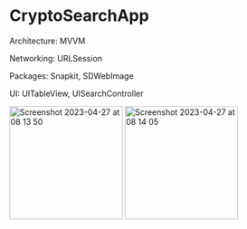 # CryptoSearchApp

Architecture: MVVM

Networking: URLSession

Packages: Snapkit, SDWebImage

UI: UITableView, UISearchController


<img width="200" alt="Screenshot 2023-04-27 at 08 13 50" src="https://user-images.githubusercontent.com/100012767/234766845-fdbcbcd9-3e3d-487c-8717-ca6f22691ae6.png">    <img width="200" alt="Screenshot 2023-04-27 at 08 14 05" src="https://user-images.githubusercontent.com/100012767/234766856-6578bfbe-c271-4dd1-b381-ddd7c8d60e00.png">
